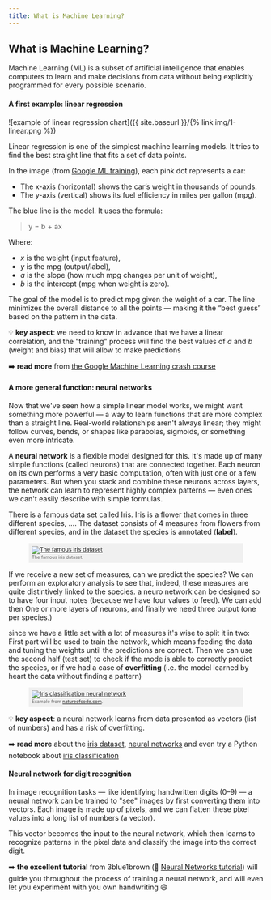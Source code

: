 ```yaml
---
title: What is Machine Learning?
---
```


## What is Machine Learning?

Machine Learning (ML) is a subset of artificial intelligence that enables computers to learn and 
make decisions from data without being explicitly programmed for every possible scenario.


#### A first example: linear regression

![example of linear regression chart]({{ site.baseurl }}/{% link img/1-linear.png %})

Linear regression is one of the simplest machine learning models. 
It tries to find the best straight line that fits a set of data points.

In the image (from [Google ML training](https://developers.google.com/machine-learning/crash-course/linear-regression)), each pink dot represents a car:

* The x-axis (horizontal) shows the car’s weight in thousands of pounds.
* The y-axis (vertical) shows its fuel efficiency in miles per gallon (mpg).

The blue line is the model. It uses the formula:

> y = b + ax

Where:
* _x_ is the weight (input feature),
* _y_ is the mpg (output/label),
* _a_ is the slope (how much mpg changes per unit of weight),
* _b_ is the intercept (mpg when weight is zero).

The goal of the model is to predict mpg given the weight of a car.
The line minimizes the overall distance to all the points — making it the “best guess” based on the pattern in the data.

:bulb: **key aspect**: we need to know in advance that we have a linear correlation, and the "training" process will find the best values of _a_ and _b_ (weight and bias)
that will allow to make predictions

:arrow_right: **read more** from [the Google Machine Learning crash course](https://developers.google.com/machine-learning/crash-course/logistic-regression
)

#### A more general function: neural networks

Now that we've seen how a simple linear model works, we might want something more powerful — a way to learn functions that are more complex than a straight line. Real-world relationships aren't always linear; they might follow curves, bends, or shapes like parabolas, sigmoids, or something even more intricate.

A **neural network** is a flexible model designed for this. 
It's made up of many simple functions (called neurons) that are connected together. 
Each neuron on its own performs a very basic computation, often with just one or a few parameters. 
But when you stack and combine these neurons across layers, the network can learn to represent highly complex patterns — even ones we can't easily describe with simple formulas.

There is a famous data set called Iris. Iris is a flower that comes in three different species, .... The dataset consists of 4 measures from flowers from different species, and in the dataset the species is annotated (**label**).


<figure style="padding: 6px; font-size: 0.8em; color: #606060; background: #F0F0F0;">
    <a href="https://en.wikipedia.org/wiki/Iris_flower_data_set">
    <img src="{{ site.baseurl }}/{% link img/2-iris.png %}" alt="The famous iris dataset">
    </a>
    <figcaption><span style="font-size: 0.8em; color: #606060;">The famous iris dataset.</span></figcaption>
</figure>

If we receive a new set of measures, can we predict the species? We can perform an exploratory analysis to see that, indeed, these measures are quite distintively
linked to the species.
 a neuro network can be designed so to have four input notes (because we have four values to feed). We can add then One or more layers of neurons, and finally we need three output (one per species.)

 since we have a little set with a lot of measures it's wise to split it in two: First part will be used to train the network, which means feeding the data and tuning the weights until the predictions are correct.
 Then we can use the second half (test set) to check if the mode is able to correctly predict the species, or if we had a case of **overfitting** (i.e. the model learned by heart the data without finding a pattern)

<figure style="padding: 6px; font-size: 0.8em; color: #606060; background: #F0F0F0;">
    <a href="https://natureofcode.com/neural-networks/">
    <img src="{{ site.baseurl }}/{% link img/2-iris-nn.png %}" alt="Iris classification neural network">
    </a>
    <figcaption><span style="font-size: 0.8em; color: #606060;">Example from <a href="https://natureofcode.com/neural-networks/">natureofcode.com</a>.</span></figcaption>
</figure>
 


:bulb: **key aspect**: a neural network learns from data presented as vectors (list of numbers) and has a risk of overfitting.

:arrow_right: **read more** about the [iris dataset](https://en.wikipedia.org/wiki/Iris_flower_data_set), [neural networks](https://natureofcode.com/neural-networks/
) and even try a Python notebook about [iris classification](https://colab.research.google.com/drive/1EsatlPEY3fb21qgbMyel4Es_bM8sherJ)

#### Neural network for digit recognition

In image recognition tasks — like identifying handwritten digits (0–9) — a neural network can be trained to "see" images by first converting them into vectors. 
Each image is made up of pixels, and we can flatten these pixel values into a long list of numbers (a vector). 

This vector becomes the input to the neural network, which then learns to recognize patterns in the pixel data and classify the image into the correct digit.

:arrow_right: **the excellent tutorial** from 3blue1brown (:link: [Neural Networks tutorial](https://www.3blue1brown.com/lessons/neural-networks
)) will guide you throughout the process of training a neural network, and will even let you experiment with you own handwriting :smile: